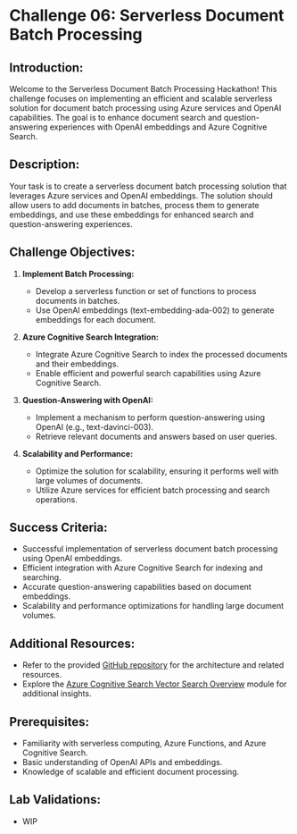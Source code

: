 # Challenge 06: Serverless Document Batch Processing 

## Introduction:

Welcome to the Serverless Document Batch Processing Hackathon! This challenge focuses on implementing an efficient and scalable serverless solution for document batch processing using Azure services and OpenAI capabilities. The goal is to enhance document search and question-answering experiences with OpenAI embeddings and Azure Cognitive Search.

## Description:

Your task is to create a serverless document batch processing solution that leverages Azure services and OpenAI embeddings. The solution should allow users to add documents in batches, process them to generate embeddings, and use these embeddings for enhanced search and question-answering experiences.

## Challenge Objectives:

1. **Implement Batch Processing:**
   - Develop a serverless function or set of functions to process documents in batches.
   - Use OpenAI embeddings (text-embedding-ada-002) to generate embeddings for each document.

2. **Azure Cognitive Search Integration:**
   - Integrate Azure Cognitive Search to index the processed documents and their embeddings.
   - Enable efficient and powerful search capabilities using Azure Cognitive Search.

3. **Question-Answering with OpenAI:**
   - Implement a mechanism to perform question-answering using OpenAI (e.g., text-davinci-003).
   - Retrieve relevant documents and answers based on user queries.

4. **Scalability and Performance:**
   - Optimize the solution for scalability, ensuring it performs well with large volumes of documents.
   - Utilize Azure services for efficient batch processing and search operations.

## Success Criteria:

- Successful implementation of serverless document batch processing using OpenAI embeddings.
- Efficient integration with Azure Cognitive Search for indexing and searching.
- Accurate question-answering capabilities based on document embeddings.
- Scalability and performance optimizations for handling large document volumes.

## Additional Resources:

- Refer to the provided [GitHub repository](https://github.com/ruoccofabrizio/azure-open-ai-embeddings-qna) for the architecture and related resources.
- Explore the [Azure Cognitive Search Vector Search Overview](https://learn.microsoft.com/en-us/azure/search/vector-search-overview) module for additional insights.

## Prerequisites:

- Familiarity with serverless computing, Azure Functions, and Azure Cognitive Search.
- Basic understanding of OpenAI APIs and embeddings.
- Knowledge of scalable and efficient document processing.

## Lab Validations: 

- WIP

